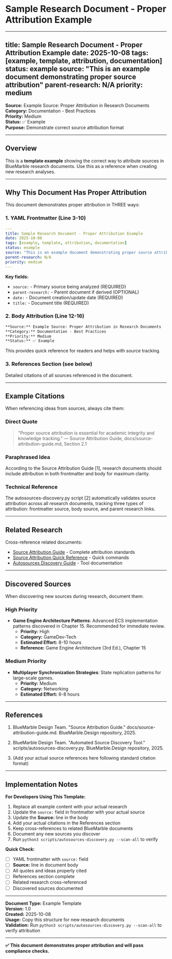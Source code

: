 # Sample Research Document - Proper Attribution Example

---
title: Sample Research Document - Proper Attribution Example
date: 2025-10-08
tags: [example, template, attribution, documentation]
status: example
source: "This is an example document demonstrating proper source attribution"
parent-research: N/A
priority: medium
---

**Source:** Example Source: Proper Attribution in Research Documents  
**Category:** Documentation - Best Practices  
**Priority:** Medium  
**Status:** ✅ Example  
**Purpose:** Demonstrate correct source attribution format

---

## Overview

This is a **template example** showing the correct way to attribute sources in BlueMarble research documents. Use this as a reference when creating new research analyses.

---

## Why This Document Has Proper Attribution

This document demonstrates proper attribution in THREE ways:

### 1. YAML Frontmatter (Line 3-10)

```yaml
---
title: Sample Research Document - Proper Attribution Example
date: 2025-10-08
tags: [example, template, attribution, documentation]
status: example
source: "This is an example document demonstrating proper source attribution"
parent-research: N/A
priority: medium
---
```

**Key fields:**
- `source:` - Primary source being analyzed (REQUIRED)
- `parent-research:` - Parent document if derived (OPTIONAL)
- `date:` - Document creation/update date (REQUIRED)
- `title:` - Document title (REQUIRED)

### 2. Body Attribution (Line 12-16)

```markdown
**Source:** Example Source: Proper Attribution in Research Documents  
**Category:** Documentation - Best Practices  
**Priority:** Medium  
**Status:** ✅ Example  
```

This provides quick reference for readers and helps with source tracking.

### 3. References Section (see below)

Detailed citations of all sources referenced in the document.

---

## Example Citations

When referencing ideas from sources, always cite them:

### Direct Quote

> "Proper source attribution is essential for academic integrity and knowledge tracking."
> — Source Attribution Guide, docs/source-attribution-guide.md, Section 2.1

### Paraphrased Idea

According to the Source Attribution Guide [1], research documents should include attribution in both frontmatter and body for maximum clarity.

### Technical Reference

The autosources-discovery.py script [2] automatically validates source attribution across all research documents, tracking three types of attribution: frontmatter source, body source, and parent research links.

---

## Related Research

Cross-reference related documents:

- [Source Attribution Guide](../docs/source-attribution-guide.md) - Complete attribution standards
- [Source Attribution Quick Reference](../docs/source-attribution-quick-reference.md) - Quick commands
- [Autosources Discovery Guide](../scripts/autosources-discovery-guide.md) - Tool documentation

---

## Discovered Sources

When discovering new sources during research, document them:

### High Priority

- **Game Engine Architecture Patterns**: Advanced ECS implementation patterns discovered in Chapter 15. 
  Recommended for immediate review.
  - **Priority:** High
  - **Category:** GameDev-Tech
  - **Estimated Effort:** 8-10 hours
  - **Reference:** Game Engine Architecture (3rd Ed.), Chapter 15

### Medium Priority

- **Multiplayer Synchronization Strategies**: State replication patterns for large-scale games.
  - **Priority:** Medium
  - **Category:** Networking
  - **Estimated Effort:** 6-8 hours

---

## References

1. BlueMarble Design Team. "Source Attribution Guide." docs/source-attribution-guide.md. 
   BlueMarble.Design repository, 2025.

2. BlueMarble Design Team. "Automated Source Discovery Tool." scripts/autosources-discovery.py. 
   BlueMarble.Design repository, 2025.

3. (Add your actual source references here following standard citation format)

---

## Implementation Notes

**For Developers Using This Template:**

1. Replace all example content with your actual research
2. Update the `source:` field in frontmatter with your actual source
3. Update the **Source:** line in the body
4. Add your actual citations in the References section
5. Keep cross-references to related BlueMarble documents
6. Document any new sources you discover
7. Run `python3 scripts/autosources-discovery.py --scan-all` to verify

**Quick Check:**
- [ ] YAML frontmatter with `source:` field
- [ ] **Source:** line in document body
- [ ] All quotes and ideas properly cited
- [ ] References section complete
- [ ] Related research cross-referenced
- [ ] Discovered sources documented

---

**Document Type:** Example Template  
**Version:** 1.0  
**Created:** 2025-10-08  
**Usage:** Copy this structure for new research documents  
**Validation:** Run `python3 scripts/autosources-discovery.py --scan-all` to verify attribution

---

**✅ This document demonstrates proper attribution and will pass compliance checks.**
